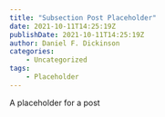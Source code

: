 ```yaml
---
title: "Subsection Post Placeholder"
date: 2021-10-11T14:25:19Z
publishDate: 2021-10-11T14:25:19Z
author: Daniel F. Dickinson
categories:
    - Uncategorized
tags:
    - Placeholder
---
```


A placeholder for a post

